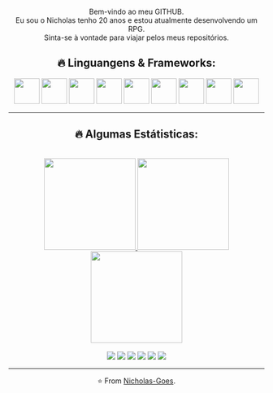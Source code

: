 <div align="center" style="margin-top: 25px">
  <p style="margin-top: 25px; text-align: center">Bem-vindo ao meu GITHUB.
  <br>Eu sou o Nicholas tenho 20 anos e estou atualmente desenvolvendo um RPG.
  <br>Sinta-se à vontade para viajar pelos meus repositórios.
</p>  

<div>

##  🔥 Linguangens & Frameworks:
<div align="center" style="display: inline_block;">
  <img width="50px" src="https://cdn.jsdelivr.net/gh/devicons/devicon/icons/html5/html5-original.svg" />
  <img width="50px" src="https://cdn.jsdelivr.net/gh/devicons/devicon/icons/css3/css3-original.svg"/>
  <img width="50px" src="https://cdn.jsdelivr.net/gh/devicons/devicon/icons/javascript/javascript-plain.svg"/>
  <img width="50px" src="https://cdn.jsdelivr.net/gh/devicons/devicon/icons/kotlin/kotlin-original.svg" />
  <img width="50px" src="https://cdn.jsdelivr.net/gh/devicons/devicon/icons/dart/dart-original.svg" />
  <img width="50px" src="https://cdn.jsdelivr.net/gh/devicons/devicon/icons/flutter/flutter-original.svg" />
  <img width="50px" src="https://cdn.jsdelivr.net/gh/devicons/devicon/icons/react/react-original.svg" />
  <img width="50px" src="https://cdn.jsdelivr.net/gh/devicons/devicon/icons/tailwindcss/tailwindcss-plain.svg" />
  <img width="50px" src="https://cdn.jsdelivr.net/gh/devicons/devicon/icons/sass/sass-original.svg"/>  
</div>
<hr>

 ## 🔥 Algumas Estátisticas:
 <div align="center"><br>
  <a href="https://github.com/Nicholas-Goes">
    <img height="180em" src="https://github-readme-stats.vercel.app/api?username=Nicholas-Goes&show_icons=true&bg_color=ffffff&icon_color=0054DD&title_color=0054DD&hide_border=true&text_color=000000&locale=pt-br"/>
    <img height="180em" src="https://github-readme-stats.vercel.app/api/top-langs/?username=Nicholas-Goes&langs_count=7&bg_color=ffffff&icon_color=0054DD&title_color=0054DD&hide_border=true&text_color=000000&locale=pt-br"/>
  <br>
    <img height="180em" src="http://github-readme-streak-stats.herokuapp.com?user=Nicholas-Goes&date_format=M%20j%5B%2C%20Y%5D&fire=0054DD&border=0054DD&ring=0054DD&currStreakNum=0054DD&&hide_border=true&currStreakLabel=0054DD"/>
</div><br>
  
<div align="center" style="display: inline_block">
    <a href="https://www.linkedin.com/in/nicholasgoes" target="_blank"><img src="https://img.shields.io/badge/LinkedIn-ffffff?style=for-the-badge&logo=linkedin&logoColor=0054DD" target="_blank"></a> 
    <a href="https://www.instagram.com/nicholasfgoes" target="_blank"><img src="https://img.shields.io/badge/Instagram-ffffff?style=for-the-badge&logo=instagram&logoColor=0054DD" target="_blank"></a>
    <a href="https://twitter.com/NicholasGoes"><img src="https://img.shields.io/badge/Twitter-ffffff?style=for-the-badge&logo=twitter&logoColor=0054DD" target="_blank"></a>
    <a href="https://www.facebook.com/GoesNicholas"><img src="https://img.shields.io/badge/Facebook-ffffff?style=for-the-badge&logo=facebook&logoColor=0054DD" target="_blank"></a>
    <a href="https://myanimelist.net/profile/Nicholas_Goes"><img src="https://img.shields.io/badge/Myanimelist-ffffff?style=for-the-badge&logo=myanimelist&logoColor=0054DD" target="_blank"></a>
    <a href = "mailto:nicholasfernandesdegoes@gmail.com"><img src="https://img.shields.io/badge/Gmail-ffffff?style=for-the-badge&logo=gmail&logoColor=0054DD" target="_blank"></a>
 </div>
 <hr>

<div>

⭐️ From [Nicholas-Goes](https://github.com/Nicholas-Goes).
